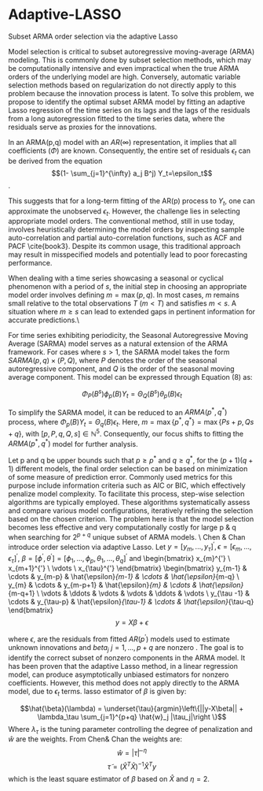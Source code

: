 # Adaptive-LASSO
Subset ARMA order selection via the adaptive Lasso

Model selection is critical to subset autoregressive moving-average (ARMA) modeling. This is commonly
done by subset selection methods, which may be computationally intensive and even impractical when the true ARMA orders of the underlying model are high. Conversely, automatic variable selection methods based on regularization do not directly apply to this problem because the innovation process is latent. To solve this problem, we
propose to identify the optimal subset ARMA model by fitting an adaptive Lasso regression of the time series on its lags and the lags of the residuals from a long autoregression
fitted to the time series data, where the residuals serve as proxies for the innovations.


In an ARMA(p,q) model with an $AR(\infty)$ representation, it implies that all coefficients ($\Phi$) are known. Consequently, the entire set of residuals ${\epsilon_t}$ can be derived from the equation $$(1- \sum_{j=1}^{\infty} a_j B^j) Y_t=\epsilon_t$$.
	
This suggests that for a long-term fitting of the AR(p) process to $Y_t$, one can approximate the unobserved $\epsilon_t$. However, the challenge lies in selecting appropriate model orders. The conventional method, still in use today, involves heuristically determining the model orders by inspecting sample auto-correlation and partial auto-correlation functions, such as ACF and PACF \cite{book3}. Despite its common usage, this traditional approach may result in misspecified models and potentially lead to poor forecasting performance.
	
When dealing with a time series showcasing a seasonal or cyclical phenomenon with a period of $s$, the initial step in choosing an appropriate model order involves defining $m = \max{(p,q)}$. In most cases, $m$ remains small relative to the total observations $T$ ($m < T$) and satisfies $m < s$. A situation where $m \geq s$ can lead to extended gaps in pertinent information for accurate predictions.\\
	
For time series exhibiting periodicity, the Seasonal Autoregressive Moving Average (SARMA) model serves as a natural extension of the ARMA framework. For cases where $s > 1$, the SARMA model takes the form $SARMA(p,q) \times (P,Q)$, where $P$ denotes the order of the seasonal autoregressive component, and $Q$ is the order of the seasonal moving average component. This model can be expressed through Equation (8) as:
	
$$\Phi_P(B^s)\phi_p(B) Y_t=\Theta_Q(B^s)\theta_p(B)\epsilon_t$$
	
To simplify the SARMA model, it can be reduced to an $ARMA(p^*,q^*)$ process, where $\Phi_{p}^{}(B)Y_t=\Theta_{q}^{}(B)\epsilon_t$. Here, $m = \max\{p^*,q^*\} = \max\{Ps+p,Qs+q \}$, with $[p,P,q,Q,s] \in \mathbb{N}^5$. Consequently, our focus shifts to fitting the $ARMA(p^*,q^*)$ model for further analysis. 

Let p and q be upper bounds such that $p\geq p^*$ and $q\geq q^*$, for the $(p+1)(q+1)$ different models, the final order selection can be based on minimization of some measure of prediction error. Commonly used metrics for this purpose include information criteria such as AIC or BIC, which effectively penalize model complexity. To facilitate this process, step-wise selection algorithms are typically employed. These algorithms systematically assess and compare various model configurations, iteratively refining the selection based on the chosen criterion. The problem here is that the model selection becomes less effective and very computationally costly for large p \& q when searching for $2^{p+q}$ unique subset of ARMA models. \\
Chen \& Chan  introduce order selection via adaptive Lasso. Let $y = [y_m,...,y_\tau]^{'} ,\epsilon=[\epsilon_m,...,\epsilon_\tau]^{'}$, $\beta = [\phi^{'},\theta^{'}]=[\phi_1,...,\phi_p,\theta_1,...,\theta_q]^{'}$ and
\begin{bmatrix}
    x_{m}^{'} \\
    x_{m+1}^{'} \\
    \vdots \\
    x_{\tau}^{'}
\end{bmatrix}
\begin{bmatrix}
    y_{m-1} & \cdots & y_{m-p} & \hat{\epsilon}_{m-1} & \cdots & \hat{\epsilon}_{m-q} \\
    y_{m} & \cdots & y_{m-p+1} & \hat{\epsilon}_{m} & \cdots & \hat{\epsilon}_{m-q+1} \\
    \vdots & \ddots & \vdots & \vdots & \ddots & \vdots \\
    y_{\tau -1} & \cdots & y_{\tau-p} & \hat{\epsilon}_{\tau-1} & \cdots & \hat{\epsilon}_{\tau-q}
\end{bmatrix}
$$y = X\beta + \epsilon$$

where $\epsilon$, are the residuals from fitted $AR(p^{'})$ models used to estimate unknown innovations and $beta_j$ $j=1,...,p+q$ are nonzero . The goal is to identify the correct subset of nonzero components in the ARMA model. It has been proven that the adaptive Lasso method, in a linear regression model, can produce asymptotically unbiased estimators for nonzero coefficients. However, this method does not apply directly to the ARMA model, due to $\epsilon_t$ terms.
	lasso estimator of $\beta$ is given by:
	
$$\hat{\beta}(\lambda) = \underset{\tau}{argmin}\left\{||y-X\beta|| + \lambda_\tau \sum_{j=1}^{p+q} \hat{w}_j |\tau_j|\right \}$$
Where $\lambda_\tau$ is the tuning parameter controlling the degree of penalization and $\hat{w}$ are the weights. From Chen\& Chan the weights are:
	$$\hat{w}=|\widetilde{\tau}|^{-\eta}$$
	$$\widetilde{\tau}=(\hat{X}^T \hat{X})^{-1}\hat{X}^{T}y$$
	which is the least square estimator of $\beta$ based on $\hat{X}$ and $\eta=2$.
